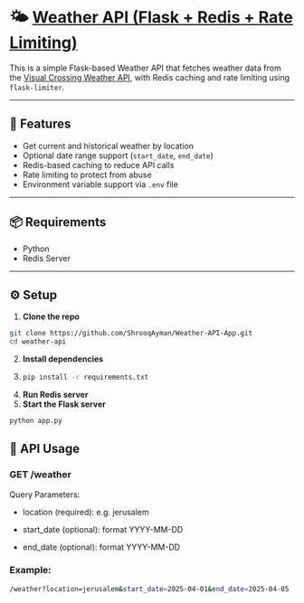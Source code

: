 # 🌤️ <a href="https://roadmap.sh/projects/weather-api-wrapper-service">Weather API (Flask + Redis + Rate Limiting)</a>

This is a simple Flask-based Weather API that fetches weather data from the [Visual Crossing Weather API](https://www.visualcrossing.com/), with Redis caching and rate limiting using `flask-limiter`.

---

## 🚀 Features

- Get current and historical weather by location
- Optional date range support (`start_date`, `end_date`)
- Redis-based caching to reduce API calls
- Rate limiting to protect from abuse
- Environment variable support via `.env` file

---

## 📦 Requirements

- Python
- Redis Server
---

## ⚙️ Setup

1. **Clone the repo**

```bash
git clone https://github.com/ShrooqAyman/Weather-API-App.git
cd weather-api
```
2. **Install dependencies**
3. ```bash
   pip install -r requirements.txt
   ```
4. **Run Redis server**
5. **Start the Flask server**
```bash
python app.py
```

## 🔎 API Usage
### GET /weather
Query Parameters:

- location (required): e.g. jerusalem

- start_date (optional): format YYYY-MM-DD

- end_date (optional): format YYYY-MM-DD

### Example:
```bash
/weather?location=jerusalem&start_date=2025-04-01&end_date=2025-04-05
```
